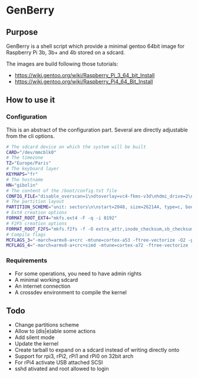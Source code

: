 # GenBerry

## Purpose

GenBerry is a shell script which provide a minimal gentoo 64bit image for
Raspberry Pi 3b, 3b+ and 4b stored on a sdcard.

The images are build following those tutorials:
* https://wiki.gentoo.org/wiki/Raspberry_Pi_3_64_bit_Install
* https://wiki.gentoo.org/wiki/Raspberry_Pi4_64_Bit_Install

## How to use it

### Configuration

This is an abstract of the configuration part. Several are directly adjustable 
from the cli options.

```bash
# The sdcard device on which the system will be built
CARD="/dev/mmcblk0"
# The timezone
TZ="Europe/Paris"
# The keyboard layer
KEYMAPS="fr"
# The hostname
HN="gibolin"
# The content of the /boot/config.txt file
CONFIG_FILE="disable_overscan=1\ndtoverlay=vc4-fkms-v3d\nhdmi_drive=2\ndtparam=audio=on\ndtparam=krnbt=on\ngpu_mem=16\narm_64bit=1"
# The partition layout
PARTITION_SCHEME="unit: sectors\n\nstart=2048, size=262144, type=c, bootable\nstart=264192, size=4194304, type=82\nstart=4458496, type=83"
# Ext4 creation options
FORMAT_ROOT_EXT4="mkfs.ext4 -F -q -i 8192"
# F2FS creation options
FORMAT_ROOT_F2FS="mkfs.f2fs -f -O extra_attr,inode_checksum,sb_checksum"
# Compile flags
MCFLAGS_3="-march=armv8-a+crc -mtune=cortex-a53 -ftree-vectorize -O2 -pipe -fomit-frame-pointer"
MCFLAGS_4="-march=armv8-a+crc+simd -mtune=cortex-a72 -ftree-vectorize -O2 -pipe -fomit-frame-pointer"
```

### Requirements

* For some operations, you need to have admin rights
* A minimal working sdcard
* An internet connection
* A crossdev environment to compile the kernel

## Todo

* Change partitions scheme
* Allow to (dis|e)able some actions
* Add silent mode
* Update the kernel
* Create tarball to expand on a sdcard instead of writing directly onto
* Support for rpi3, rPi2, rPi1 and rPi0 on 32bit arch
* For rPi4 activate USB attached SCSI
* sshd ativated and root allowed to login
